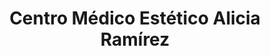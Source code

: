 ---
title: "Centro Médico Estético Alicia Ramírez"
url: /cehegin/centro-medico-estetico-alicia-ramirez/
shop: cosméticos
---